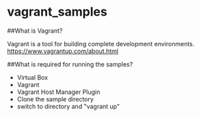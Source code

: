 # vagrant_samples

##What is Vagrant?

Vagrant is a tool for building complete development environments.
https://www.vagrantup.com/about.html

##What is required for running the samples?

- Virtual Box
- Vagrant
- Vagrant Host Manager Plugin
- Clone the sample directory
- switch to directory and "vagrant up"
